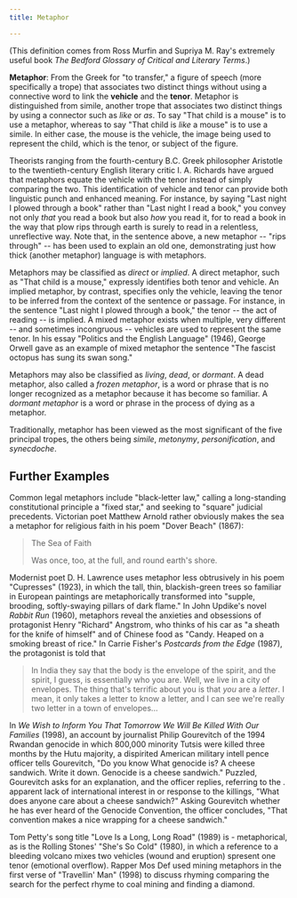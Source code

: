 ```yaml
---
title: Metaphor 

---
```


(This definition comes from Ross Murfin and Supriya M. Ray's extremely useful book
*The Bedford Glossary of Critical and Literary Terms*.)

**Metaphor**: From the Greek for "to transfer," a figure of speech (more
specifically a trope) that associates two distinct things without using a 
connective word to link the **vehicle** and the **tenor**. Metaphor is distinguished
from simile, another trope that associates two distinct things by using a
connector such as *like* or *as*. To say "That child is a mouse" is to use a
metaphor, whereas to say "That child is *like* a mouse" is to use a simile. In
either case, the mouse is the vehicle, the image being used to represent the
child, which is the tenor, or subject of the figure.

Theorists ranging from the fourth-century B.C. Greek philosopher Aristotle
to the twentieth-century English literary critic I. A. Richards have argued that
metaphors equate the vehicle with the tenor instead of simply comparing the
two. This identification of vehicle and tenor can provide both linguistic punch
and enhanced meaning. For instance, by saying "Last night I plowed through
a book" rather than "Last night I read a book," you convey not only *that* you
read a book but also *how* you read it, for to read a book in the way that
plow rips through earth is surely to read in a relentless, unreflective way.
Note that, in the sentence above, a new metaphor -- "rips through" -- has been
used to explain an old one, demonstrating just how thick (another
metaphor) language is with metaphors.

Metaphors may be classified as *direct* or *implied*. A direct metaphor,
such as "That child is a mouse," expressly identifies both tenor and vehicle.
An implied metaphor, by contrast, specifies only the vehicle, leaving
the tenor to be inferred from the context of the sentence or passage. For
instance, in the sentence "Last night I plowed through a book," the tenor --
the act of reading -- is implied. A mixed metaphor exists when multiple,
very different -- and sometimes incongruous -- vehicles are used to represent
the same tenor. In his essay "Politics and the English Language" (1946), George
Orwell gave as an example of mixed metaphor the sentence 
"The fascist octopus has sung its swan song."

Metaphors may also be classified as *living*, *dead*, or *dormant*. A dead
metaphor, also called a *frozen metaphor*, is a word or phrase that is no
longer recognized as a metaphor because it has become so familiar. A 
*dormant metaphor* is a word or phrase in the process of dying as a metaphor.

Traditionally, metaphor has been viewed as the most significant of the five
principal tropes, the others being *simile*, *metonymy*, *personification*,
and *synecdoche*.

## Further Examples

Common legal metaphors include "black-letter law," calling a long-standing
 constitutional principle a "fixed star," and seeking to "square" judicial
precedents. Victorian poet Matthew Arnold rather obviously
makes the sea a metaphor for religious faith in his poem "Dover
Beach" (1867):

> The Sea of Faith
> 
> Was once, too, at the full, and round earth's shore.

Modernist poet D. H. Lawrence uses metaphor less obtrusively in his poem
"Cupresses" (1923), in which the tall, thin, blackish-green trees so familiar
in European paintings are metaphorically transformed into "supple, brooding,
softly-swaying pillars of dark flame." In John Updike's novel *Rabbit Run* (1960),
metaphors reveal the anxieties and obsessions of protagonist Henry "Richard"
Angstrom, who thinks of his car as "a sheath for the knife of himself" and of
Chinese food as "Candy. Heaped on a smoking breast of rice." In Carrie Fisher's
*Postcards from the Edge* (1987), the protagonist is told that

> In India they say that the body is the envelope of the spirit, and the
spirit, I guess, is essentially who you are. Well, we live in a city of envelopes.
The thing that's terrific about you is that *you* are a *letter*. I mean, it
only takes a letter to know a letter, and I can see we're really two letter in
a town of envelopes...

In *We Wish to Inform You That Tomorrow We Will Be Killed With
Our Families* (1998), an account by journalist Philip Gourevitch of the
1994 Rwandan genocide in which 800,000 minority Tutsis were killed
three months by the Hutu majority, a dispirited American military intell
pence officer tells Gourevitch, "Do you know What genocide is? A cheese
sandwich. Write it down. Genocide is a cheese sandwich." Puzzled, 
Gourevitch asks for an explanation, and the officer replies, referring to the .
apparent lack of international interest in or response to the killings,
"What does anyone care about a cheese sandwich?" Asking Gourevitch whether he has
ever heard of the Genocide Convention, the officer concludes, "That 
convention makes a nice wrapping for a cheese sandwich."

Tom Petty's song title "Love Is a Long, Long Road" (1989) is -
metaphorical, as is the Rolling Stones' "She's So Cold" (1980), in which a 
reference to a bleeding volcano mixes two vehicles (wound and eruption)
spresent one tenor (emotional overflow). Rapper Mos Def used mining
metaphors in the first verse of "Travellin' Man" (1998) to discuss rhyming
comparing the search for the perfect rhyme to coal mining and finding a
diamond.
